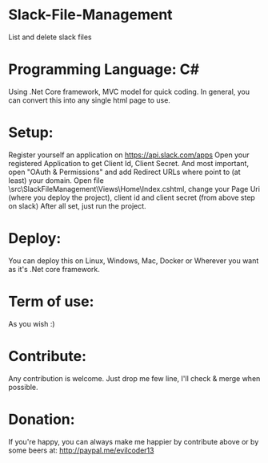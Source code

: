 # Slack-File-Management
List and delete slack files

# Programming Language: C#
Using .Net Core framework, MVC model for quick coding. In general, you can convert this into any single html page to use.

# Setup:
Register yourself an application on https://api.slack.com/apps
Open your registered Application to get Client Id, Client Secret. And most important, open "OAuth & Permissions" and add Redirect URLs where point to (at least) your domain.
Open file \src\SlackFileManagement\Views\Home\Index.cshtml, change your Page Uri (where you deploy the project), client id and client secret (from above step on slack)
After all set, just run the project.

# Deploy:
You can deploy this on Linux, Windows, Mac, Docker or Wherever you want as it's .Net core framework.

# Term of use:
As you wish :)

# Contribute:
Any contribution is welcome. Just drop me few line, I'll check & merge when possible.

# Donation:
If you're happy, you can always make me happier by contribute above or by some beers at: http://paypal.me/evilcoder13
